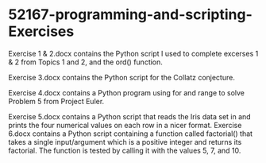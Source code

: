 # 52167-programming-and-scripting-Exercises

Exercise 1 & 2.docx contains the Python script I used to complete excerses 1 & 2 from Topics 1 and 2, and the ord() function.

Exercise 3.docx contains the Python script for the Collatz conjecture.

Exercise 4.docx contains a Python program using for and range to solve Problem 5 from Project Euler.

Exercise 5.docx contains a Python script that reads the Iris data set in and prints the four numerical values on each row in a nicer format. 
Exercise 6.docx contains a Python script containing a function called factorial() that takes a single input/argument which is a positive integer and returns its factorial. The function is tested by calling it with the values 5, 7, and 10.
